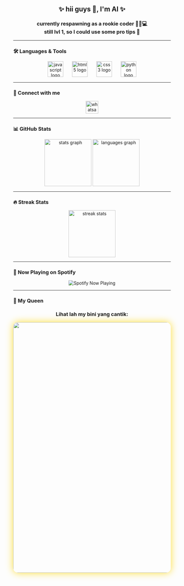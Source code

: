 <h2 align="center">✨ hii guys 👋, I'm Al ✨</h2>
<h3 align="center">currently respawning as a rookie coder 🚶‍♂️💻<br>still lvl 1, so I could use some pro tips 🙏</h3>

---

### 🛠️ Languages & Tools
<div align="center">
  <img src="https://cdn.jsdelivr.net/gh/devicons/devicon/icons/javascript/javascript-original.svg" height="50" alt="javascript logo"  />
  <img width="20" />
  <img src="https://cdn.jsdelivr.net/gh/devicons/devicon/icons/html5/html5-original.svg" height="50" alt="html5 logo"  />
  <img width="20" />
  <img src="https://cdn.jsdelivr.net/gh/devicons/devicon/icons/css3/css3-original.svg" height="50" alt="css3 logo"  />
  <img width="20" />
  <img src="https://cdn.jsdelivr.net/gh/devicons/devicon/icons/python/python-original.svg" height="50" alt="python logo"  />
</div>

---

### 📩 Connect with me
<div align="center">
  <a href="https://wa.me/6285134394748" target="_blank">
    <img src="https://img.shields.io/static/v1?message=Whatsapp&logo=whatsapp&label=&color=25D366&logoColor=white&labelColor=&style=for-the-badge" height="40" alt="whatsapp logo"  />
  </a>
</div>

---

### 📊 GitHub Stats
<div align="center">
  <img src="https://github-readme-stats.vercel.app/api?username=Alif-Kopling&show_icons=true&theme=tokyonight&hide_border=true&count_private=true" height="150" alt="stats graph" />
  <img src="https://github-readme-stats.vercel.app/api/top-langs/?username=Alif-Kopling&layout=compact&theme=tokyonight&hide_border=true" height="150" alt="languages graph" />
</div>

---

### 🔥 Streak Stats
<div align="center">
  <img src="https://streak-stats.demolab.com?user=Alif-kopling&theme=tokyonight&hide_border=true" height="150" alt="streak stats"/>
</div>

---

### 🎵 Now Playing on Spotify
<div align="center">
  <img src="https://spotify-github-profile.vercel.app/api/view?uid=31hkgspwq5xpjmxlw7jjz7z65cvi&cover_image=true&theme=default&bar_color=53b14f&bar_color_cover=true" alt="Spotify Now Playing"/>
</div>

---

### 💖 My Queen
<h3 align="center">Lihat lah my bini yang cantik:</h3>

<div align="center">
  <img src="https://media1.tenor.com/m/NU-qNSGdB_4AAAAC/sealyx-alya-sometimes-hides-her-feelings-in-russian.gif" width="800" style="border-radius:15px; box-shadow: 0px 0px 25px rgba(255,215,0,0.8);" />
</div>
